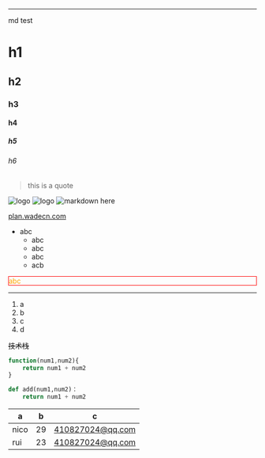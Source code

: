 
---
md test
<!-- h1-h6 -->
# h1
## h2
### h3
#### h4
##### h5
###### h6
<!-- 标题 -->
> this is a quote
<!-- 图片 -->


![logo](https://github.com/nico1988/plan/blob/dev/src/assets/TouchUI/content/img/logo.png?raw=true)
![logo](https://raw.github.com/nico1988/plan/blob/dev/src/assets/TouchUI/content/img/logo.png)
![markdown here](https://markdown-here.com/img/icon256.png)
<!-- 链接 -->
[plan.wadecn.com](http://plan.wadecn.com)
<!-- 无序列表 -->
- abc
    - abc
    - abc
    - abc
    - acb
<!-- 标签 -->
<p style="color:orange;border:1px solid red">abc</p>

---
<!-- ol -->

1. a
2. b
3. c
4. d
<!-- 删除线 -->
~~技术栈~~
<!-- 代码块 && 语法高亮 -->
```javascript
function(num1,num2){
    return num1 + num2
}

```
```python
def add(num1,num2)：
    return num1 + num2

```
<!-- tables -->

| a   | b   | c   |
| --- | --- | --- |
| nico | 29 | 410827024@qq.com |
| rui  | 23 | 410827024@qq.com |
